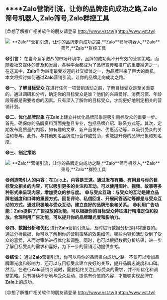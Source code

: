 ## ****Zalo**营销引流，让你的品牌走向成功之路,**Zalo**筛号机器人,**Zalo**筛号,**Zalo**群控工具**

[😍想了解推广相关软件的朋友请登录 http://www.vst.tw](http://www.vst.tw)

 <center><img src="https://vst.tw/MP4/tuiguang/png/4.png" alt="**Zalo**营销引流，让你的品牌走向成功之路,**Zalo**筛号机器人,**Zalo**筛号,**Zalo**群控工具"></center>

**😄引言：**
在当今竞争激烈的市场环境中，品牌的成功离不开有效的营销策略。而随着社交媒体的普及和发展，各种平台都成为了品牌宣传和推广的重要渠道之一。在这其中，**Zalo**作为越南最受欢迎的社交媒体之一，为品牌带来了巨大的商机。本文将探讨如何通过**Zalo**营销引流，让你的品牌走向成功之路。

**😄一、了解目标受众**
在进行任何一项营销活动之前，了解目标受众是至关重要的。通过调研和分析，确定你的目标受众是谁？他们的兴趣爱好、消费习惯、年龄段等都是需要考虑的因素。只有深入了解你的目标受众，才能更好地制定相关的营销计划。

**😄二、优化品牌形象**
在**Zalo**上建立并优化品牌形象是吸引目标受众的重要一步。首先，确保你的品牌资料页面完整且专业，包括品牌介绍、联系方式等。其次，定期发布高质量的内容，如有趣的文章、新产品发布、优惠活动等，以吸引受众的关注和参与。此外，与其他知名品牌进行合作或赞助，也能提升你的品牌形象和知名度。

**😄三、制定策略**

 <center><img src="https://vst.tw/MP4/tuiguang/png/4.png" alt="**Zalo**营销引流，让你的品牌走向成功之路,**Zalo**筛号机器人,**Zalo**筛号,**Zalo**群控工具"></center>

**😄创造吸引人的内容：在**Zalo**上，内容是王道。通过发布有趣、有用且与你的目标受众相关的内容，可以吸引更多的关注和互动。可以使用图片、视频、故事等多种形式来呈现内容，增加受众的参与度。**
**😄与受众互动：与受众的互动是建立品牌忠诚度和口碑的重要方式。回复评论、私信回复、开展问答活动等都是与受众互动的方式。通过积极地与受众互动，建立良好的品牌形象和关系。**
**😄利用广告功能：**Zalo**提供了广告投放的功能，可以根据你的目标受众特征进行精准定位和投放。合理利用广告功能，可以提升你的品牌曝光度和影响力。**

**😄四、数据分析和优化**
进行**Zalo**营销引流后，及时进行数据分析是非常重要的。通过分析数据，你可以了解到你的营销策略的效果如何，哪些内容和活动受到了受众的喜爱，从而对策略进行优化和调整。同时，也可以根据数据分析结果，进一步了解目标受众的需求和喜好，为下一步的营销活动提供参考。

**😄结论：**
通过**Zalo**营销引流，你可以将你的品牌推向成功之路。不仅可以增加品牌曝光度和影响力，还可以与目标受众建立良好的关系，提升品牌忠诚度和口碑。然而，在进行**Zalo**营销引流时，需要始终关注目标受众的需求，并不断优化和调整策略。只有持续不断地与受众互动、提供有价值的内容，才能够实现品牌在**Zalo**上的成功。

[😍想了解推广相关软件的朋友请登录 http://www.vst.tw](http://www.vst.tw)




